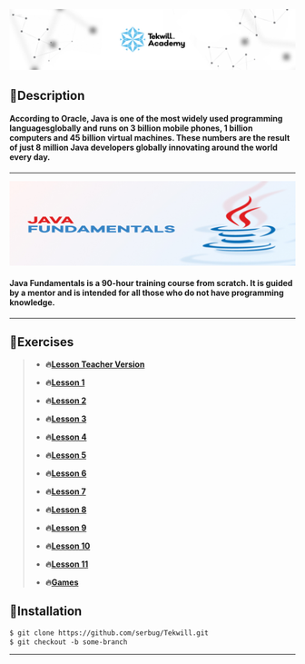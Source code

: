 
 **[![](img/cover.jpg)](https://tekwill.md/tekwill-academy/)**


## 📌Description

#### According to Oracle, Java is one of the most widely used programming languages ​​globally and runs on 3 billion mobile phones, 1 billion computers and 45 billion virtual machines. These numbers are the result of just 8 million Java developers globally innovating around the world every day.

_________________________________________________________________________________________________
![Java Fundamentals](img/java.jpg)

#### Java Fundamentals is a 90-hour training course from scratch. It is guided by a mentor and is intended for all those who do not have programming knowledge.
_________________________________________________________________________________________________

## 📌Exercises
>
>- **🔥[Lesson Teacher Version](https://github.com/UmanetAlexandru/Tekwill2022)**
>
>- **🔥[Lesson 1](Lesson%201)**
>
>- **🔥[Lesson 2](Lesson%202)**
>
>- **🔥[Lesson 3](Lesson%203)**
>
>- **🔥[Lesson 4](Lesson%204)**
>
>- **🔥[Lesson 5](Lesson%205)**
>
>- **🔥[Lesson 6](Lesson%206)**
>
>- **🔥[Lesson 7](Lesson%207)**
>
>- **🔥[Lesson 8](Lesson%208)**
>
>- **🔥[Lesson 9](Lesson%209)**
>
>- **🔥[Lesson 10](Lesson%2010)**
>
>- **🔥[Lesson 11](Lesson%2011)**
>
>- **🔥[Games](Games)**
>

## 📌Installation

````
$ git clone https://github.com/serbug/Tekwill.git
$ git checkout -b some-branch
````
-----------------------------------------------------------------------------